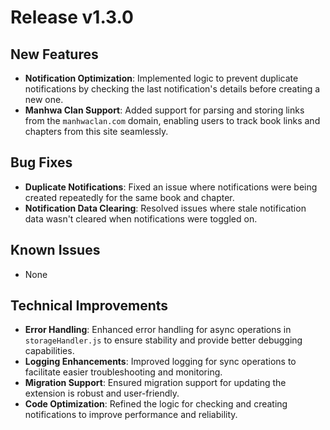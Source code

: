 # Release v1.3.0

## New Features
- **Notification Optimization**: Implemented logic to prevent duplicate notifications by checking the last notification's details before creating a new one.
- **Manhwa Clan Support**: Added support for parsing and storing links from the `manhwaclan.com` domain, enabling users to track book links and chapters from this site seamlessly.

## Bug Fixes
- **Duplicate Notifications**: Fixed an issue where notifications were being created repeatedly for the same book and chapter.
- **Notification Data Clearing**: Resolved issues where stale notification data wasn't cleared when notifications were toggled on.

## Known Issues
- None

## Technical Improvements
- **Error Handling**: Enhanced error handling for async operations in `storageHandler.js` to ensure stability and provide better debugging capabilities.
- **Logging Enhancements**: Improved logging for sync operations to facilitate easier troubleshooting and monitoring.
- **Migration Support**: Ensured migration support for updating the extension is robust and user-friendly.
- **Code Optimization**: Refined the logic for checking and creating notifications to improve performance and reliability.
